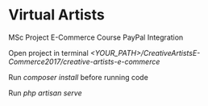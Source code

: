 # Virtual Artists
MSc Project E-Commerce Course PayPal Integration

Open project in terminal *<YOUR_PATH>/CreativeArtistsE-Commerce2017/creative-artists-e-commerce*

Run *composer install* before running code

Run *php artisan serve* 
